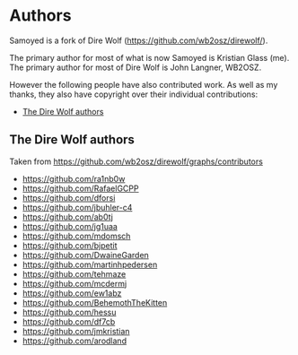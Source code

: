 # Authors

Samoyed is a fork of Dire Wolf (https://github.com/wb2osz/direwolf/).

The primary author for most of what is now Samoyed is Kristian Glass (me).
The primary author for most of Dire Wolf is John Langner, WB2OSZ.

However the following people have also contributed work.
As well as my thanks, they also have copyright over their individual contributions:

* [The Dire Wolf authors](https://github.com/wb2osz/direwolf)


## The Dire Wolf authors

Taken from https://github.com/wb2osz/direwolf/graphs/contributors

* https://github.com/ra1nb0w
* https://github.com/RafaelGCPP
* https://github.com/dforsi
* https://github.com/jbuhler-c4
* https://github.com/ab0tj
* https://github.com/jg1uaa
* https://github.com/mdomsch
* https://github.com/bjpetit
* https://github.com/DwaineGarden
* https://github.com/martinhpedersen
* https://github.com/tehmaze
* https://github.com/mcdermj
* https://github.com/ew1abz
* https://github.com/BehemothTheKitten
* https://github.com/hessu
* https://github.com/df7cb
* https://github.com/jmkristian
* https://github.com/arodland
